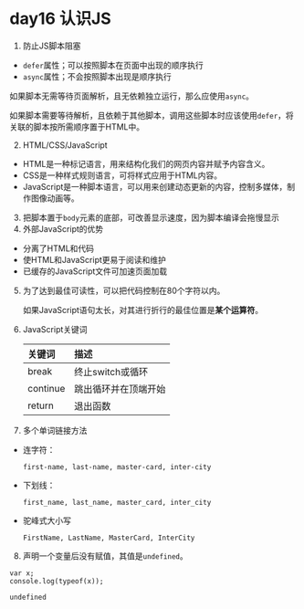 # day16 认识JS
1. 防止JS脚本阻塞
* `defer`属性；可以按照脚本在页面中出现的顺序执行
* `async`属性；不会按照脚本出现是顺序执行

如果脚本无需等待页面解析，且无依赖独立运行，那么应使用`async`。

如果脚本需要等待解析，且依赖于其他脚本，调用这些脚本时应该使用`defer`，将关联的脚本按所需顺序置于HTML中。

2. HTML/CSS/JavaScript
* HTML是一种标记语言，用来结构化我们的网页内容并赋予内容含义。
* CSS是一种样式规则语言，可将样式应用于HTML内容。
* JavaScript是一种脚本语言，可以用来创建动态更新的内容，控制多媒体，制作图像动画等。
3. 把脚本置于`body`元素的底部，可改善显示速度，因为脚本编译会拖慢显示
4. 外部JavaScript的优势
* 分离了HTML和代码
* 使HTML和JavaScript更易于阅读和维护
* 已缓存的JavaScript文件可加速页面加载
5. 为了达到最佳可读性，可以把代码控制在80个字符以内。

    如果JavaScript语句太长，对其进行折行的最佳位置是**某个运算符**。
6. JavaScript关键词

    |关键词|描述|
    |:-|:-|
    |break|终止switch或循环|
    |continue|跳出循环并在顶端开始|
    |return|退出函数|
7. 多个单词链接方法
* 连字符：
    ```
    first-name, last-name, master-card, inter-city
    ```
* 下划线：
    ```
    first_name, last_name, master_card, inter_city
    ```
* 驼峰式大小写
    ```
    FirstName, LastName, MasterCard, InterCity
    ```
8. 声明一个变量后没有赋值，其值是`undefined`。
```
var x;
console.log(typeof(x));

undefined
```